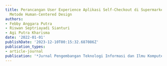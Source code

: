 ```yaml
---
title: Perancangan User Experience Aplikasi Self-Checkout di Supermarket menggunakan
  Metode Human-Centered Design
authors:
- Febby Anggara Putra
- Riswan Septriayadi Sianturi
- Agi Putra Kharisma
date: '2022-01-01'
publishDate: '2023-12-10T00:15:32.687086Z'
publication_types:
- article-journal
publication: '*Jurnal Pengembangan Teknologi Informasi dan Ilmu Komputer*'
---
```


